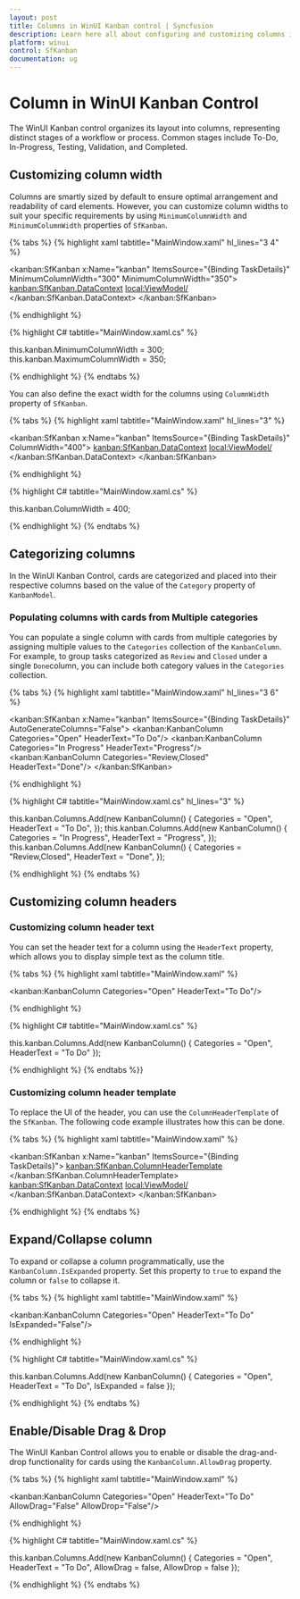 ```yaml
---
layout: post
title: Columns in WinUI Kanban control | Syncfusion
description: Learn here all about configuring and customizing columns in Syncfusion WinUI Kanban (SfKanban) control.
platform: winui
control: SfKanban
documentation: ug
---
```


# Column in WinUI Kanban Control

The WinUI Kanban control organizes its layout into columns, representing distinct stages of a workflow or process. Common stages include To-Do, In-Progress, Testing, Validation, and Completed.

## Customizing column width

Columns are smartly sized by default to ensure optimal arrangement and readability of card elements. However, you can customize column widths to suit your specific requirements by using `MinimumColumnWidth` and `MinimumColumnWidth` properties of `SfKanban`.

{% tabs %}
{% highlight xaml tabtitle="MainWindow.xaml" hl_lines="3 4" %}

<kanban:SfKanban x:Name="kanban"
                 ItemsSource="{Binding TaskDetails}"
                 MinimumColumnWidth="300"
                 MinimumColumnWidth="350">
    <kanban:SfKanban.DataContext>
        <local:ViewModel/>
    </kanban:SfKanban.DataContext>
</kanban:SfKanban>

{% endhighlight %}

{% highlight C# tabtitle="MainWindow.xaml.cs" %}

this.kanban.MinimumColumnWidth = 300;
this.kanban.MaximumColumnWidth = 350;

{% endhighlight %}
{% endtabs %}

You can also define the exact width for the columns using `ColumnWidth` property of `SfKanban`.

{% tabs %}
{% highlight xaml tabtitle="MainWindow.xaml" hl_lines="3" %}

<kanban:SfKanban x:Name="kanban"
                 ItemsSource="{Binding TaskDetails}"
                 ColumnWidth="400">
    <kanban:SfKanban.DataContext>
        <local:ViewModel/>
    </kanban:SfKanban.DataContext>
</kanban:SfKanban>

{% endhighlight %}

{% highlight C# tabtitle="MainWindow.xaml.cs" %}

this.kanban.ColumnWidth = 400;

{% endhighlight %}
{% endtabs %}

## Categorizing columns

In the WinUI Kanban Control, cards are categorized and placed into their respective columns based on the value of the `Category` property of `KanbanModel`.

### Populating columns with cards from Multiple categories

You can populate a single column with cards from multiple categories by assigning multiple values to the `Categories` collection of the `KanbanColumn`. For example, to group tasks categorized as `Review` and `Closed` under a single `Done`column, you can include both category values in the `Categories` collection.

{% tabs %}
{% highlight xaml tabtitle="MainWindow.xaml" hl_lines="3 6" %}

<kanban:SfKanban x:Name="kanban"
                 ItemsSource="{Binding TaskDetails}"
                 AutoGenerateColumns="False">
    <kanban:KanbanColumn Categories="Open" HeaderText="To Do"/>
    <kanban:KanbanColumn Categories="In Progress" HeaderText="Progress"/>
    <kanban:KanbanColumn Categories="Review,Closed" HeaderText="Done"/>
</kanban:SfKanban>

{% endhighlight %}

{% highlight C# tabtitle="MainWindow.xaml.cs" hl_lines="3" %}

this.kanban.Columns.Add(new KanbanColumn() { Categories = "Open", HeaderText = "To Do", });
this.kanban.Columns.Add(new KanbanColumn() { Categories = "In Progress", HeaderText = "Progress", });
this.kanban.Columns.Add(new KanbanColumn() { Categories = "Review,Closed", HeaderText = "Done", });

{% endhighlight %}
{% endtabs %}

## Customizing column headers

### Customizing column header text

You can set the header text for a column using the `HeaderText` property, which allows you to display simple text as the column title.

{% tabs %}
{% highlight xaml tabtitle="MainWindow.xaml" %}

<kanban:KanbanColumn Categories="Open" HeaderText="To Do"/>

{% endhighlight %}

{% highlight C# tabtitle="MainWindow.xaml.cs" %}

this.kanban.Columns.Add(new KanbanColumn() { Categories = "Open", HeaderText = "To Do" });

{% endhighlight %}
{% endtabs %}}

### Customizing column header template

To replace the UI of the header, you can use the `ColumnHeaderTemplate` of the `SfKanban`. The following code example illustrates how this can be done.

{% tabs %}
{% highlight xaml tabtitle="MainWindow.xaml" %}

<kanban:SfKanban x:Name="kanban"
                    ItemsSource="{Binding TaskDetails}">
    <kanban:SfKanban.ColumnHeaderTemplate>
        <DataTemplate>
            <StackPanel Background="LightBlue">
                <TextBlock Margin="10" Text="{Binding  HeaderText}" Foreground="Red" HorizontalAlignment="Center"/>
            </StackPanel>
        </DataTemplate>
    </kanban:SfKanban.ColumnHeaderTemplate>
    <kanban:SfKanban.DataContext>
        <local:ViewModel/>
    </kanban:SfKanban.DataContext>
</kanban:SfKanban>

{% endhighlight %}
{% endtabs %}

## Expand/Collapse column

To expand or collapse a column programmatically, use the `KanbanColumn.IsExpanded` property. Set this property to `true` to expand the column or `false` to collapse it.

{% tabs %}
{% highlight xaml tabtitle="MainWindow.xaml" %}

<kanban:KanbanColumn Categories="Open" HeaderText="To Do" IsExpanded="False"/>

{% endhighlight %}

{% highlight C# tabtitle="MainWindow.xaml.cs" %}

this.kanban.Columns.Add(new KanbanColumn() { Categories = "Open", HeaderText = "To Do", IsExpanded = false });

{% endhighlight %}
{% endtabs %}

## Enable/Disable Drag & Drop

The WinUI Kanban Control allows you to enable or disable the drag-and-drop functionality for cards using the `KanbanColumn.AllowDrag` property.

{% tabs %}
{% highlight xaml tabtitle="MainWindow.xaml" %}

<kanban:KanbanColumn Categories="Open" HeaderText="To Do" AllowDrag="False" AllowDrop="False"/>

{% endhighlight %}

{% highlight C# tabtitle="MainWindow.xaml.cs" %}

this.kanban.Columns.Add(new KanbanColumn() { Categories = "Open", HeaderText = "To Do", AllowDrag = false, AllowDrop = false });

{% endhighlight %}
{% endtabs %}